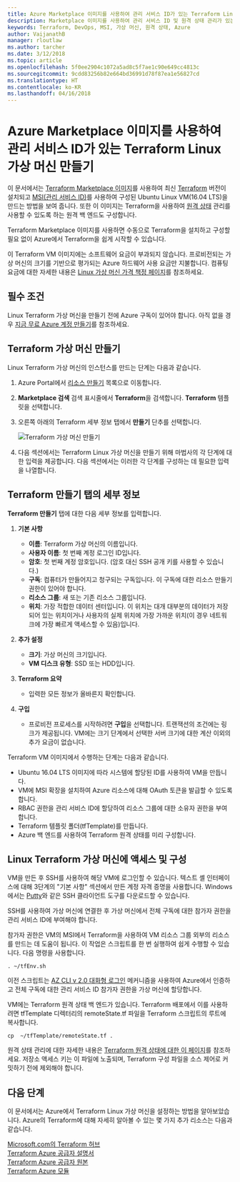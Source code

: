 ```yaml
---
title: Azure Marketplace 이미지를 사용하여 관리 서비스 ID가 있는 Terraform Linux 가상 머신 만들기
description: Marketplace 이미지를 사용하여 관리 서비스 ID 및 원격 상태 관리가 있는 Terraform Linux 가상 머신을 만들어 Azure에 리소스를 쉽게 배포합니다.
keywords: Terraform, DevOps, MSI, 가상 머신, 원격 상태, Azure
author: VaijanathB
manager: rloutlaw
ms.author: tarcher
ms.date: 3/12/2018
ms.topic: article
ms.openlocfilehash: 5f0ee2904c1072a5ad8c5f7ae1c90e649cc4813c
ms.sourcegitcommit: 9cdd83256b82e664bd36991d78f87ea1e56827cd
ms.translationtype: HT
ms.contentlocale: ko-KR
ms.lasthandoff: 04/16/2018
---
```

# <a name="use-an-azure-marketplace-image-to-create-a-terraform-linux-virtual-machine-with-managed-service-identity"></a>Azure Marketplace 이미지를 사용하여 관리 서비스 ID가 있는 Terraform Linux 가상 머신 만들기

이 문서에서는 [Terraform Marketplace 이미지](https://azuremarketplace.microsoft.com/marketplace/apps/azure-oss.terraform?tab=Overview)를 사용하여 최신 [Terraform](https://www.terraform.io/intro/index.html) 버전이 설치되고 [MSI(관리 서비스 ID)](https://docs.microsoft.com/azure/active-directory/managed-service-identity/overview)를 사용하여 구성된 Ubuntu Linux VM(16.04 LTS)을 만드는 방법을 보여 줍니다. 또한 이 이미지는 Terraform을 사용하여 [원격 상태](https://www.terraform.io/docs/state/remote.html) 관리를 사용할 수 있도록 하는 원격 백 엔드도 구성합니다. 

Terraform Marketplace 이미지를 사용하면 수동으로 Terraform을 설치하고 구성할 필요 없이 Azure에서 Terraform을 쉽게 시작할 수 있습니다. 

이 Terraform VM 이미지에는 소프트웨어 요금이 부과되지 않습니다. 프로비전되는 가상 머신의 크기를 기반으로 평가되는 Azure 하드웨어 사용 요금만 지불합니다. 컴퓨팅 요금에 대한 자세한 내용은 [Linux 가상 머신 가격 책정 페이지](https://azure.microsoft.com/pricing/details/virtual-machines/linux/)를 참조하세요.

## <a name="prerequisites"></a>필수 조건
Linux Terraform 가상 머신을 만들기 전에 Azure 구독이 있어야 합니다. 아직 없을 경우 [지금 무료 Azure 계정 만들기](https://azure.microsoft.com/free/)를 참조하세요.  

## <a name="create-your-terraform-virtual-machine"></a>Terraform 가상 머신 만들기 

Linux Terraform 가상 머신의 인스턴스를 만드는 단계는 다음과 같습니다. 

1. Azure Portal에서 [리소스 만들기](https://ms.portal.azure.com/#create/hub) 목록으로 이동합니다.

2. **Marketplace 검색** 검색 표시줄에서 **Terraform**을 검색합니다. **Terraform** 템플릿을 선택합니다. 

3. 오른쪽 아래의 Terraform 세부 정보 탭에서 **만들기** 단추를 선택합니다.

    ![Terraform 가상 머신 만들기](media\terraformmsi.png)

4. 다음 섹션에서는 Terraform Linux 가상 머신을 만들기 위해 마법사의 각 단계에 대한 입력을 제공합니다. 다음 섹션에서는 이러한 각 단계를 구성하는 데 필요한 입력을 나열합니다.

## <a name="details-on-the-create-terraform-tab"></a>Terraform 만들기 탭의 세부 정보

**Terraform 만들기** 탭에 대한 다음 세부 정보를 입력합니다.

1. **기본 사항**
    
   * **이름**: Terraform 가상 머신의 이름입니다.
   * **사용자 이름**: 첫 번째 계정 로그인 ID입니다.
   * **암호**: 첫 번째 계정 암호입니다. (암호 대신 SSH 공개 키를 사용할 수 있습니다.)
   * **구독**: 컴퓨터가 만들어지고 청구되는 구독입니다. 이 구독에 대한 리소스 만들기 권한이 있어야 합니다.
   * **리소스 그룹**: 새 또는 기존 리소스 그룹입니다.
   * **위치**: 가장 적합한 데이터 센터입니다. 이 위치는 대개 대부분의 데이터가 저장되어 있는 위치이거나 사용자의 실제 위치에 가장 가까운 위치(이 경우 네트워크에 가장 빠르게 액세스할 수 있음)입니다.

2. **추가 설정**

   * **크기**: 가상 머신의 크기입니다. 
   * **VM 디스크 유형**: SSD 또는 HDD입니다.

3. **Terraform 요약**

   * 입력한 모든 정보가 올바른지 확인합니다. 

4. **구입**

   * 프로비전 프로세스를 시작하려면 **구입**을 선택합니다. 트랜잭션의 조건에는 링크가 제공됩니다. VM에는 크기 단계에서 선택한 서버 크기에 대한 계산 이외의 추가 요금이 없습니다.

Terraform VM 이미지에서 수행하는 단계는 다음과 같습니다.

* Ubuntu 16.04 LTS 이미지에 따라 시스템에 할당된 ID를 사용하여 VM을 만듭니다.
* VM에 MSI 확장을 설치하여 Azure 리소스에 대해 OAuth 토큰을 발급할 수 있도록 합니다.
* RBAC 권한을 관리 서비스 ID에 할당하여 리소스 그룹에 대한 소유자 권한을 부여합니다.
* Terraform 템플릿 폴더(tfTemplate)를 만듭니다.
* Azure 백 엔드를 사용하여 Terraform 원격 상태를 미리 구성합니다.

## <a name="access-and-configure-a-linux-terraform-virtual-machine"></a>Linux Terraform 가상 머신에 액세스 및 구성

VM을 만든 후 SSH를 사용하여 해당 VM에 로그인할 수 있습니다. 텍스트 셸 인터페이스에 대해 3단계의 "기본 사항" 섹션에서 만든 계정 자격 증명을 사용합니다. Windows에서는 [Putty](http://www.putty.org/)와 같은 SSH 클라이언트 도구를 다운로드할 수 있습니다.

SSH를 사용하여 가상 머신에 연결한 후 가상 머신에서 전체 구독에 대한 참가자 권한을 관리 서비스 ID에 부여해야 합니다. 

참가자 권한은 VM의 MSI에서 Terraform을 사용하여 VM 리소스 그룹 외부의 리소스를 만드는 데 도움이 됩니다. 이 작업은 스크립트를 한 번 실행하여 쉽게 수행할 수 있습니다. 다음 명령을 사용합니다.

`. ~/tfEnv.sh`

이전 스크립트는 [AZ CLI v 2.0 대화형 로그인](https://docs.microsoft.com/cli/azure/authenticate-azure-cli?view=azure-cli-latest#interactive-log-in) 메커니즘을 사용하여 Azure에서 인증하고 전체 구독에 대한 관리 서비스 ID 참가자 권한을 가상 머신에 할당합니다. 

 VM에는 Terraform 원격 상태 백 엔드가 있습니다. Terraform 배포에서 이를 사용하려면 tfTemplate 디렉터리의 remoteState.tf 파일을 Terraform 스크립트의 루트에 복사합니다.  

 `cp  ~/tfTemplate/remoteState.tf .`

 원격 상태 관리에 대한 자세한 내용은 [Terraform 원격 상태에 대한 이 페이지](https://www.terraform.io/docs/state/remote.html)를 참조하세요. 저장소 액세스 키는 이 파일에 노출되며, Terraform 구성 파일을 소스 제어로 커밋하기 전에 제외해야 합니다.

## <a name="next-steps"></a>다음 단계
이 문서에서는 Azure에서 Terraform Linux 가상 머신을 설정하는 방법을 알아보았습니다. Azure의 Terraform에 대해 자세히 알아볼 수 있는 몇 가지 추가 리소스는 다음과 같습니다. 

 [Microsoft.com의 Terraform 허브](https://docs.microsoft.com/azure/terraform/)  
 [Terraform Azure 공급자 설명서](http://aka.ms/terraform)  
 [Terraform Azure 공급자 원본](http://aka.ms/tfgit)  
 [Terraform Azure 모듈](http://aka.ms/tfmodules)
 

















